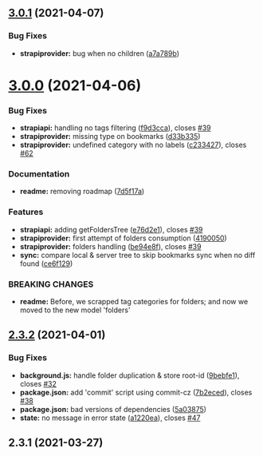 ## [3.0.1](https://github.com/julienfroidefond/strapi-bookmarks/compare/v3.0.0...v3.0.1) (2021-04-07)


### Bug Fixes

* **strapiprovider:** bug when no children ([a7a789b](https://github.com/julienfroidefond/strapi-bookmarks/commit/a7a789bcf0517b7cfcd4cd7a0836d5c3e30f09f1))



# [3.0.0](https://github.com/julienfroidefond/strapi-bookmarks/compare/v2.3.2...v3.0.0) (2021-04-06)


### Bug Fixes

* **strapiapi:** handling no tags filtering ([f9d3cca](https://github.com/julienfroidefond/strapi-bookmarks/commit/f9d3ccacc65fc3a3ddcd09584c9cf429f77e498b)), closes [#39](https://github.com/julienfroidefond/strapi-bookmarks/issues/39)
* **strapiprovider:** missing type on bookmarks ([d33b335](https://github.com/julienfroidefond/strapi-bookmarks/commit/d33b33502019f44b9e302b96f7ff1854848d6973))
* **strapiprovider:** undefined category with no labels ([c233427](https://github.com/julienfroidefond/strapi-bookmarks/commit/c2334277920fac8e7deff06f9b7b40b80b2ce7b4)), closes [#62](https://github.com/julienfroidefond/strapi-bookmarks/issues/62)


### Documentation

* **readme:** removing roadmap ([7d5f17a](https://github.com/julienfroidefond/strapi-bookmarks/commit/7d5f17a46a9ca8fbef6e754cbbb49d9b050bb380))


### Features

* **strapiapi:** adding getFoldersTree ([e76d2e1](https://github.com/julienfroidefond/strapi-bookmarks/commit/e76d2e142a7811d13676e5499f1292f507f41c9f)), closes [#39](https://github.com/julienfroidefond/strapi-bookmarks/issues/39)
* **strapiprovider:** first attempt of folders consumption ([4190050](https://github.com/julienfroidefond/strapi-bookmarks/commit/419005078e6b43dc16a0a59fcaa59566d4434675))
* **strapiprovider:** folders handling ([be94e8f](https://github.com/julienfroidefond/strapi-bookmarks/commit/be94e8ff24a2a8165da85e7d44dc56c3a33d7827)), closes [#39](https://github.com/julienfroidefond/strapi-bookmarks/issues/39)
* **sync:** compare local & server tree to skip bookmarks sync when no diff found ([ce6f129](https://github.com/julienfroidefond/strapi-bookmarks/commit/ce6f1294de643b0e52532545905e0a76738a084f))


### BREAKING CHANGES

* **readme:** Before, we scrapped tag categories for folders; and now we moved to the new model
'folders'



## [2.3.2](https://github.com/julienfroidefond/strapi-bookmarks/compare/v2.3.1...v2.3.2) (2021-04-01)


### Bug Fixes

* **background.js:** handle folder duplication & store root-id ([9bebfe1](https://github.com/julienfroidefond/strapi-bookmarks/commit/9bebfe17c32a40d8fc618054c59170cef0f932cb)), closes [#32](https://github.com/julienfroidefond/strapi-bookmarks/issues/32)
* **package.json:** add 'commit' script using commit-cz ([7b2eced](https://github.com/julienfroidefond/strapi-bookmarks/commit/7b2ecedb100060765aaf9af668cdf4d9c6cb3c1b)), closes [#38](https://github.com/julienfroidefond/strapi-bookmarks/issues/38)
* **package.json:** bad versions of dependencies ([5a03875](https://github.com/julienfroidefond/strapi-bookmarks/commit/5a03875b710ccd823360ea9b5f8546f115e9cad0))
* **state:** no message in error state ([a1220ea](https://github.com/julienfroidefond/strapi-bookmarks/commit/a1220ea3a0acda159872f7ccd32f2d6cec7787b6)), closes [#47](https://github.com/julienfroidefond/strapi-bookmarks/issues/47)



## 2.3.1 (2021-03-27)



